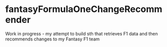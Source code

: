 # fantasyFormulaOneChangeRecommender
Work in progress - my attempt to build sth that retrieves F1 data and then recommends changes to my Fantasy F1 team
